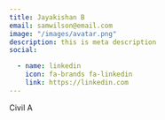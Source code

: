 ```yaml
---
title: Jayakishan B
email: samwilson@email.com
image: "/images/avatar.png"
description: this is meta description
social:

  - name: linkedin
    icon: fa-brands fa-linkedin
    link: https://linkedin.com
---
```


Civil A
